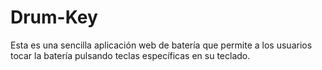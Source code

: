 # Drum-Key
Esta es una sencilla aplicación web de batería que permite a los usuarios tocar la batería pulsando teclas específicas en su teclado.
